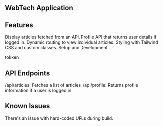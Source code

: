 ## WebTech Application


## Features
Display articles fetched from an API.
Profile API that returns user details if logged in.
Dynamic routing to view individual articles.
Styling with Tailwind CSS and custom classes.
Setup and Development

tokken

## API Endpoints
/api/articles: Fetches a list of articles.
/api/profile: Returns profile information if a user is logged in.


## Known Issues
There's an issue with hard-coded URLs during build.
